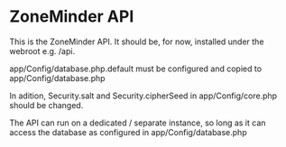 ZoneMinder API
==============

This is the ZoneMinder API.  It should be, for now, installed under the webroot
e.g. /api.

app/Config/database.php.default must be configured and copied to
app/Config/database.php

In adition, Security.salt and Security.cipherSeed in app/Config/core.php should
be changed.

The API can run on a dedicated / separate instance, so long as it can access
the database as configured in app/Config/database.php
